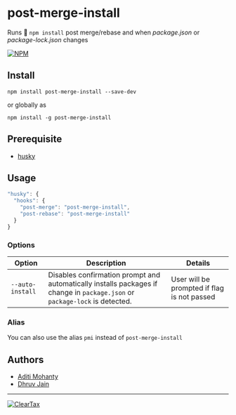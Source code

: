 # post-merge-install

Runs 🏃 `npm install` post merge/rebase and when *package.json* or *package-lock.json* changes

[![NPM](https://badgen.net//npm/v/post-merge-install)](https://www.npmjs.com/package/post-merge-install)

## Install

`npm install post-merge-install --save-dev`

or globally as

`npm install -g post-merge-install`

## Prerequisite

- [husky](https://www.npmjs.com/package/husky)

## Usage

```js
"husky": {
  "hooks": {
    "post-merge": "post-merge-install",
    "post-rebase": "post-merge-install"
  }
}
```

### Options

| Option                         | Description     | Details |
|--------------------------------|-----------------|---------|
|`--auto-install`                |Disables confirmation prompt and automatically installs packages if change in `package.json` or `package-lock` is detected.| User will be prompted if flag is not passed|

### Alias

You can also use the alias `pmi` instead of `post-merge-install`

## Authors

- [Aditi Mohanty](https://github.com/rheaditi)
- [Dhruv Jain](https://github.com/maddhruv)

---

[![ClearTax](https://assets1.cleartax-cdn.com/cleartax-brand/logos/2018/01/pinchy_yellow_black.png)](https://cleartax.in)
